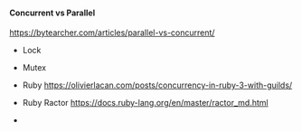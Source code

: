 #### Concurrent vs Parallel
https://bytearcher.com/articles/parallel-vs-concurrent/


- Lock
- Mutex



- Ruby https://olivierlacan.com/posts/concurrency-in-ruby-3-with-guilds/
- Ruby Ractor https://docs.ruby-lang.org/en/master/ractor_md.html
- 